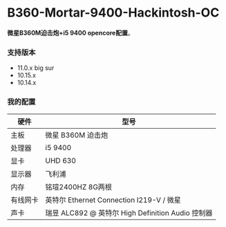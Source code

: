 # B360-Mortar-9400-Hackintosh-OC

**微星B360M迫击炮+i5 9400 opencore配置**。

### 支持版本

- 11.0.x big sur
- 10.15.x
- 10.14.x



### 我的配置

| 硬件          | 型号                                              |
| ------------- | ------------------------------------------------- |
| 主板          | 微星 B360M 迫击炮                                 |
| 处理器        | i5 9400                                         |
| 显卡          | UHD 630                      |
| 显示器        | 飞利浦                                            |
| 内存          | 铭瑄2400HZ 8G两根                                 |
| 有线网卡      | 英特尔 Ethernet Connection I219-V / 微星          |
| 声卡          | 瑞昱 ALC892 @ 英特尔 High Definition Audio 控制器 |


